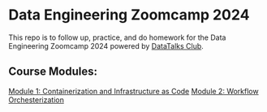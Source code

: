 # Data Engineering Zoomcamp 2024

This repo is to follow up, practice, and do homework for the Data Engineering Zoomcamp 2024 powered by [DataTalks Club](https://datatalks.club/). 

## Course Modules:

[Module 1: Containerization and Infrastructure as Code](https://github.com/DataTalksClub/data-engineering-zoomcamp/tree/main?tab=readme-ov-file#module-1-containerization-and-infrastructure-as-code)
[Module 2: Workflow Orchesterization](https://github.com/DataTalksClub/data-engineering-zoomcamp/tree/main/02-workflow-orchestration)
